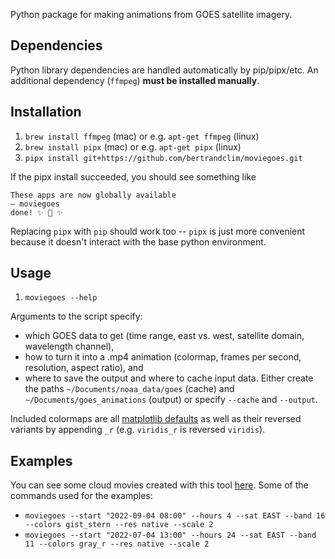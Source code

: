 Python package for making animations from GOES satellite imagery.

## Dependencies
Python library dependencies are handled automatically by pip/pipx/etc. An additional dependency (`ffmpeg`) __must be installed manually__.

## Installation
1. `brew install ffmpeg` (mac) or e.g. `apt-get ffmpeg` (linux)
2. `brew install pipx` (mac) or e.g. `apt-get pipx` (linux)
3. `pipx install git+https://github.com/bertrandclim/moviegoes.git`

If the pipx install succeeded, you should see something like
```
These apps are now globally available
— moviegoes
done! ✨ 🌟 ✨
```
Replacing `pipx` with `pip` should work too -- `pipx` is just more convenient because it doesn't interact with the base python environment.

## Usage
1. `moviegoes --help`

Arguments to the script specify:
* which GOES data to get (time range, east vs. west, satellite domain, wavelength channel),
* how to turn it into a .mp4 animation (colormap, frames per second, resolution, aspect ratio), and
* where to save the output and where to cache input data. Either create the paths `~/Documents/noaa_data/goes` (cache) and `~/Documents/goes_animations` (output) or specify `--cache` and `--output`.

Included colormaps are all [matplotlib defaults](https://matplotlib.org/stable/users/explain/colors/colormaps.html) as well as their reversed variants by appending `_r` (e.g. `viridis_r` is reversed `viridis`).

## Examples
You can see some cloud movies created with this tool [here](https://drive.google.com/drive/folders/1ala5VyGoitclJU_pgovGzn5MDU8LRa8O?usp=sharing). Some of the commands used for the examples:
* `moviegoes --start "2022-09-04 08:00" --hours 4 --sat EAST --band 16 --colors gist_stern --res native --scale 2`
* `moviegoes --start "2022-07-04 13:00" --hours 24 --sat EAST --band 11 --colors gray_r --res native --scale 2`
